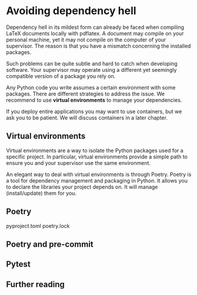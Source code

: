 # Avoiding dependency hell

Dependency hell in its mildest form
can already be faced when compiling LaTeX documents
locally with pdflatex. A document may compile
on your personal machine, yet it may not compile on
the computer of your supervisor. The reason is that
you have a mismatch concerning the installed packages.

Such problems can be quite subtle and hard to catch
when developing software. Your supervisor may operate
using a different yet seemingly compatible version
of a package you rely on.

Any Python code you write assumes a certain environment
with some packages. There are different strategies to
address the issue. We recommend to use **virtual environments**
to manage your dependencies.

If you deploy entire applications you may want to use
containers, but we ask you to be patient. We will discuss
containers in a later chapter.

## Virtual environments

Virtual environments are a way to isolate the Python
packages used for a specific project. In particular,
virtual environments provide a simple path to ensure
you and your supervisor use the same environment.

An elegant way to deal with virtual environments is through
Poetry. Poetry is a tool for dependency management and packaging
in Python. It allows you to declare the libraries your project
depends on. It will manage (install/update) them for you.

## Poetry

pyproject.toml
poetry.lock

## Poetry and pre-commit

## Pytest

## Further reading
